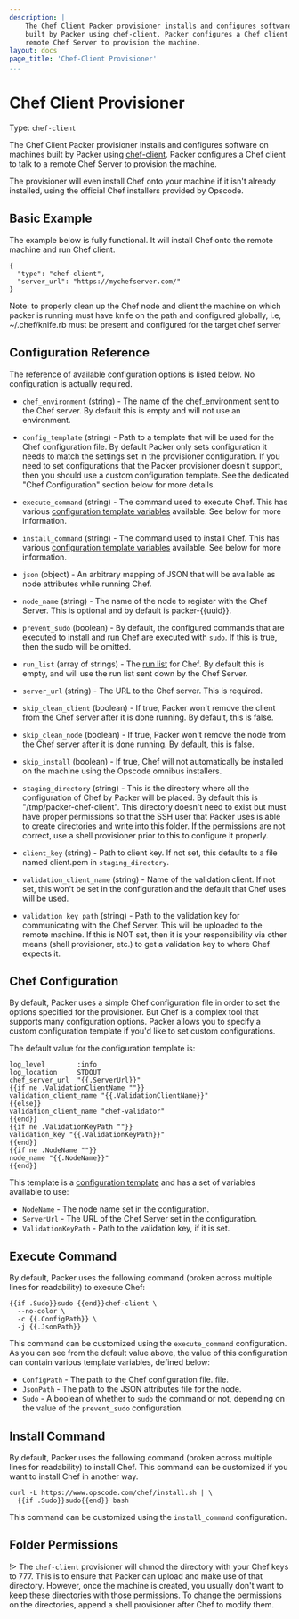 ```yaml
---
description: |
    The Chef Client Packer provisioner installs and configures software on machines
    built by Packer using chef-client. Packer configures a Chef client to talk to a
    remote Chef Server to provision the machine.
layout: docs
page_title: 'Chef-Client Provisioner'
...
```


# Chef Client Provisioner

Type: `chef-client`

The Chef Client Packer provisioner installs and configures software on machines
built by Packer using [chef-client](http://docs.opscode.com/chef_client.html).
Packer configures a Chef client to talk to a remote Chef Server to provision the
machine.

The provisioner will even install Chef onto your machine if it isn't already
installed, using the official Chef installers provided by Opscode.

## Basic Example

The example below is fully functional. It will install Chef onto the remote
machine and run Chef client.

``` {.javascript}
{
  "type": "chef-client",
  "server_url": "https://mychefserver.com/"
}
```

Note: to properly clean up the Chef node and client the machine on which packer
is running must have knife on the path and configured globally, i.e,
\~/.chef/knife.rb must be present and configured for the target chef server

## Configuration Reference

The reference of available configuration options is listed below. No
configuration is actually required.

- `chef_environment` (string) - The name of the chef\_environment sent to the
  Chef server. By default this is empty and will not use an environment.

- `config_template` (string) - Path to a template that will be used for the Chef
  configuration file. By default Packer only sets configuration it needs to
  match the settings set in the provisioner configuration. If you need to set
  configurations that the Packer provisioner doesn't support, then you should
  use a custom configuration template. See the dedicated "Chef Configuration"
  section below for more details.

- `execute_command` (string) - The command used to execute Chef. This has
  various [configuration template
  variables](/docs/templates/configuration-templates.html) available. See below
  for more information.

- `install_command` (string) - The command used to install Chef. This has
  various [configuration template
  variables](/docs/templates/configuration-templates.html) available. See below
  for more information.

- `json` (object) - An arbitrary mapping of JSON that will be available as node
  attributes while running Chef.

- `node_name` (string) - The name of the node to register with the Chef Server.
  This is optional and by default is packer-{{uuid}}.

- `prevent_sudo` (boolean) - By default, the configured commands that are
  executed to install and run Chef are executed with `sudo`. If this is true,
  then the sudo will be omitted.

- `run_list` (array of strings) - The [run
  list](http://docs.opscode.com/essentials_node_object_run_lists.html) for Chef.
  By default this is empty, and will use the run list sent down by the
  Chef Server.

- `server_url` (string) - The URL to the Chef server. This is required.

- `skip_clean_client` (boolean) - If true, Packer won't remove the client from
  the Chef server after it is done running. By default, this is false.

- `skip_clean_node` (boolean) - If true, Packer won't remove the node from the
  Chef server after it is done running. By default, this is false.

- `skip_install` (boolean) - If true, Chef will not automatically be installed
  on the machine using the Opscode omnibus installers.

- `staging_directory` (string) - This is the directory where all the
  configuration of Chef by Packer will be placed. By default this
  is "/tmp/packer-chef-client". This directory doesn't need to exist but must
  have proper permissions so that the SSH user that Packer uses is able to
  create directories and write into this folder. If the permissions are not
  correct, use a shell provisioner prior to this to configure it properly.

- `client_key` (string) - Path to client key. If not set, this defaults to a
  file named client.pem in `staging_directory`.

- `validation_client_name` (string) - Name of the validation client. If not set,
  this won't be set in the configuration and the default that Chef uses will
  be used.

- `validation_key_path` (string) - Path to the validation key for communicating
  with the Chef Server. This will be uploaded to the remote machine. If this is
  NOT set, then it is your responsibility via other means (shell
  provisioner, etc.) to get a validation key to where Chef expects it.

## Chef Configuration

By default, Packer uses a simple Chef configuration file in order to set the
options specified for the provisioner. But Chef is a complex tool that supports
many configuration options. Packer allows you to specify a custom configuration
template if you'd like to set custom configurations.

The default value for the configuration template is:

``` {.liquid}
log_level        :info
log_location     STDOUT
chef_server_url  "{{.ServerUrl}}"
{{if ne .ValidationClientName ""}}
validation_client_name "{{.ValidationClientName}}"
{{else}}
validation_client_name "chef-validator"
{{end}}
{{if ne .ValidationKeyPath ""}}
validation_key "{{.ValidationKeyPath}}"
{{end}}
{{if ne .NodeName ""}}
node_name "{{.NodeName}}"
{{end}}
```

This template is a [configuration
template](/docs/templates/configuration-templates.html) and has a set of
variables available to use:

- `NodeName` - The node name set in the configuration.
- `ServerUrl` - The URL of the Chef Server set in the configuration.
- `ValidationKeyPath` - Path to the validation key, if it is set.

## Execute Command

By default, Packer uses the following command (broken across multiple lines for
readability) to execute Chef:

``` {.liquid}
{{if .Sudo}}sudo {{end}}chef-client \
  --no-color \
  -c {{.ConfigPath}} \
  -j {{.JsonPath}}
```

This command can be customized using the `execute_command` configuration. As you
can see from the default value above, the value of this configuration can
contain various template variables, defined below:

- `ConfigPath` - The path to the Chef configuration file. file.
- `JsonPath` - The path to the JSON attributes file for the node.
- `Sudo` - A boolean of whether to `sudo` the command or not, depending on the
  value of the `prevent_sudo` configuration.

## Install Command

By default, Packer uses the following command (broken across multiple lines for
readability) to install Chef. This command can be customized if you want to
install Chef in another way.

``` {.text}
curl -L https://www.opscode.com/chef/install.sh | \
  {{if .Sudo}}sudo{{end}} bash
```

This command can be customized using the `install_command` configuration.

## Folder Permissions

!&gt; The `chef-client` provisioner will chmod the directory with your Chef keys
to 777. This is to ensure that Packer can upload and make use of that directory.
However, once the machine is created, you usually don't want to keep these
directories with those permissions. To change the permissions on the
directories, append a shell provisioner after Chef to modify them.
